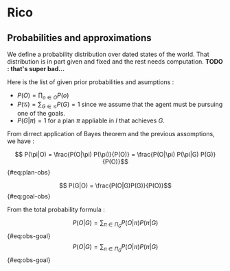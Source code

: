 # Rico

## Probabilities and approximations

We define a probability distribution over dated states of the world. That distribution is in part given and fixed and the rest needs computation. **TODO : that's super bad…**

Here is the list of given prior probabilities and asumptions :

* $P(O)=\prod_{o\in O} P(o)$
* $P(\mathcal{G}) = \sum_{G\in \mathcal{G}}P(G) = 1$ since we assume that the agent must be pursuing one of the goals.
* $P(G|\pi) = 1$ for a plan $\pi$ appliable in $I$ that achieves $G$.

From dirrect application of Bayes theorem and the previous assomptions, we have :

$$ P(\pi|O) = \frac{P(O|\pi) P(\pi)}{P(O)} = \frac{P(O|\pi) P(\pi|G) P(G)}{P(O)}$$ {#eq:plan-obs}

$$ P(G|O) = \frac{P(O|G)P(G)}{P(O)}$$ {#eq:goal-obs}

From the total probability formula :

$$P(O|G) = \sum_{\pi \in \Pi_G} P(O|\pi) P(\pi|G)$$ {#eq:obs-goal}$$P(O|G) = \sum_{\pi \in \Pi_G} P(O|\pi) P(\pi|G)$$ {#eq:obs-goal}
